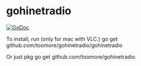 gohinetradio
=============

[![GoDoc](https://godoc.org/github.com/toomore/gohinetradio?status.svg)](https://godoc.org/github.com/toomore/gohinetradio)

To install, run (only for mac with VLC.)
  go get github.com/toomore/gohinetradio/gohinetradio

Or just pkg
  go get github.com/toomore/gohinetradio
